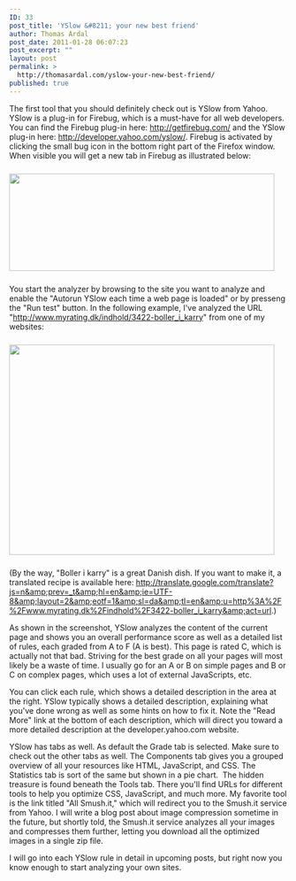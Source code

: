 ```yaml
---
ID: 33
post_title: 'YSlow &#8211; your new best friend'
author: Thomas Ardal
post_date: 2011-01-28 06:07:23
post_excerpt: ""
layout: post
permalink: >
  http://thomasardal.com/yslow-your-new-best-friend/
published: true
---
```

<a href="http://performancedude.com/wp-content/uploads/2011/01/yslow_overview.png"></a>The first tool that you should definitely check out is YSlow from Yahoo. YSlow is a plug-in for Firebug, which is a must-have for all web developers. You can find the Firebug plug-in here: <a href="http://getfirebug.com/">http://getfirebug.com/</a> and the YSlow plug-in here: <a href="http://developer.yahoo.com/yslow/">http://developer.yahoo.com/yslow/</a>. Firebug is activated by clicking the small bug icon in the bottom right part of the Firefox window. When visible you will get a new tab in Firebug as illustrated below:

<a href="http://performancedude.com/wp-content/uploads/2011/01/yslow_overview3.png"><img class="alignnone size-full wp-image-64" style="margin-top: 10px; margin-bottom: 10px; margin-left: 0px; margin-right: 0px;" title="YSlow tab" src="http://performancedude.com/wp-content/uploads/2011/01/yslow_overview3.png" alt="" width="480" height="176" /></a>

You start the analyzer by browsing to the site you want to analyze and enable the "Autorun YSlow each time a web page is loaded" or by presseng the "Run test" button. In the following example, I've analyzed the URL "http://www.myrating.dk/indhold/3422-boller_i_karry" from one of my websites:

<a href="http://performancedude.com/wp-content/uploads/2011/01/yslow_test.png"><img class="size-full wp-image-67  alignnone" style="margin-top: 10px; margin-bottom: 10px;" title="YSlow test" src="http://performancedude.com/wp-content/uploads/2011/01/yslow_test.png" alt="" width="480" height="380" /></a>

(By the way, "Boller i karry" is a great Danish dish. If you want to make it, a translated recipe is available here: <a href="http://translate.google.com/translate?js=n&amp;prev=_t&amp;hl=en&amp;ie=UTF-8&amp;layout=2&amp;eotf=1&amp;sl=da&amp;tl=en&amp;u=http%3A%2F%2Fwww.myrating.dk%2Findhold%2F3422-boller_i_karry&amp;act=url">http://translate.google.com/translate?js=n&amp;prev=_t&amp;hl=en&amp;ie=UTF-8&amp;layout=2&amp;eotf=1&amp;sl=da&amp;tl=en&amp;u=http%3A%2F%2Fwww.myrating.dk%2Findhold%2F3422-boller_i_karry&amp;act=url</a>.)

As shown in the screenshot, YSlow analyzes the content of the current page and shows you an overall performance score as well as a detailed list of rules, each graded from A to F (A is best). This page is rated C, which is actually not that bad. Striving for the best grade on all your pages will most likely be a waste of time. I usually go for an A or B on simple pages and B or C on complex pages, which uses a lot of external JavaScripts, etc.

You can click each rule, which shows a detailed description in the area at the right. YSlow typically shows a detailed description, explaining what you've done wrong as well as some hints on how to fix it. Note the "Read More" link at the bottom of each description, which will direct you toward a more detailed description at the developer.yahoo.com website.

YSlow has tabs as well. As default the Grade tab is selected. Make sure to check out the other tabs as well. The Components tab gives you a grouped overview of all your resources like HTML, JavaScript, and CSS. The Statistics tab is sort of the same but shown in a pie chart.  The hidden treasure is found beneath the Tools tab. There you'll find URLs for different tools to help you optimize CSS, JavaScript, and much more. My favorite tool is the link titled "All Smush.it," which will redirect you to the Smush.it service from Yahoo. I will write a blog post about image compression sometime in the future, but shortly told, the Smush.it service analyzes all your images and compresses them further, letting you download all the optimized images in a single zip file.

I will go into each YSlow rule in detail in upcoming posts, but right now you know enough to start analyzing your own sites.